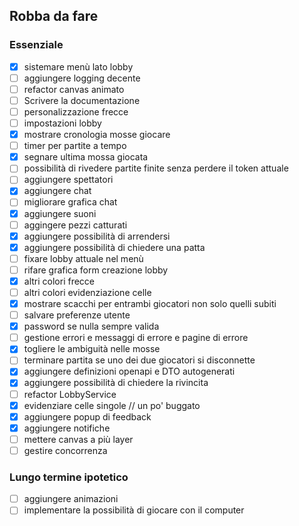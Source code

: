 ## Robba da fare

### Essenziale
- [x] sistemare menù lato lobby
- [ ] aggiungere logging decente
- [ ] refactor canvas animato
- [ ] Scrivere la documentazione
- [ ] personalizzazione frecce
- [ ] impostazioni lobby
- [x] mostrare cronologia mosse giocare
- [ ] timer per partite a tempo
- [x] segnare ultima mossa giocata
- [ ] possibilità di rivedere partite finite senza perdere il token attuale
- [ ] aggiungere spettatori
- [x] aggiungere chat
- [ ] migliorare grafica chat
- [x] aggiungere suoni
- [ ] aggingere pezzi catturati
- [x] aggiungere possibilità di arrendersi
- [x] aggiungere possibilità di chiedere una patta
- [ ] fixare lobby attuale nel menù
- [ ] rifare grafica form creazione lobby
- [x] altri colori frecce
- [ ] altri colori evidenziazione celle
- [x] mostrare scacchi per entrambi giocatori non solo quelli subiti
- [ ] salvare preferenze utente
- [x] password se nulla sempre valida
- [ ] gestione errori e messaggi di errore e pagine di errore
- [x] togliere le ambiguità nelle mosse
- [ ] terminare partita se uno dei due giocatori si disconnette
- [x] aggiungere definizioni openapi e DTO autogenerati
- [x] aggiungere possibilità di chiedere la rivincita
- [ ] refactor LobbyService
- [x] evidenziare celle singole // un po' buggato
- [x] aggiungere popup di feedback
- [x] aggiungere notifiche
- [ ] mettere canvas a più layer
- [ ] gestire concorrenza

### Lungo termine ipotetico
- [ ] aggiungere animazioni
- [ ] implementare la possibilità di giocare con il computer
